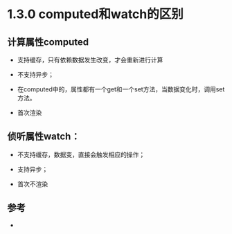 # 1.3.0 computed和watch的区别

## 计算属性computed

- 支持缓存，只有依赖数据发生改变，才会重新进行计算
- 不支持异步；
- 在computed中的，属性都有一个get和一个set方法，当数据变化时，调用set方法。

- 首次渲染

## 侦听属性watch：

- 不支持缓存，数据变，直接会触发相应的操作；

- 支持异步；
- 首次不渲染


## 参考
- []()
